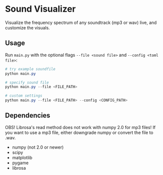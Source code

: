 # Sound Visualizer
Visualize the frequency spectrum of any soundtrack (mp3 or wav) live, and customize the visuals.

## Usage
Run `main.py` with the optional flags `--file <sound file>` and `--config <toml file>`:

```powershell
# try example soundfile
python main.py

# specify sound file
python main.py --file <FILE_PATH>

# custom settings
python main.py --file <FILE_PATH> --config <CONFIG_PATH>
```

## Dependencies
OBS! Librosa's read method does not work with numpy 2.0 for mp3 files! If you want to use a mp3 file, either downgrade numpy or convert the file to .wav.

 - numpy (not 2.0 or newer)
 - scipy
 - matplotlib
 - pygame
 - librosa